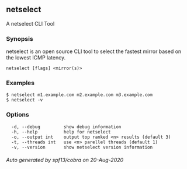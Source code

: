 ## netselect

A netselect CLI Tool

### Synopsis

netselect is an open source CLI tool to select the fastest mirror based on the lowest ICMP latency.

```
netselect [flags] <mirror(s)>
```

### Examples

```
$ netselect m1.example.com m2.example.com m3.example.com
$ netselect -v

```

### Options

```
  -d, --debug         show debug information
  -h, --help          help for netselect
  -o, --output int    output top ranked <n> results (default 3)
  -t, --threads int   use <n> parellel threads (default 1)
  -v, --version       show netselect version information
```

###### Auto generated by spf13/cobra on 20-Aug-2020
